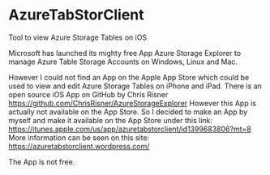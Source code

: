 # AzureTabStorClient
Tool to view Azure Storage Tables on iOS

Microsoft has launched its mighty free App Azure Storage Explorer to manage Azure Table Storage Accounts on Windows, Linux and Mac.

However I could not find an App on the Apple App Store which could be used to view and edit Azure Storage Tables on iPhone and iPad.
There is an open source iOS App on GitHub by Chris Risner
https://github.com/ChrisRisner/AzureStorageExplorer 
However this App is actually not available on the App Store. 
So I decided to make an App by myself and make it available on the App Store under this link: https://itunes.apple.com/us/app/azuretabstorclient/id1399683806?mt=8 
More information can be seen on this site:
https://azuretabstorclient.wordpress.com/

The App is not free.

